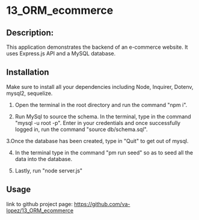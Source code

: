 # 13_ORM_ecommerce

## Description: 
This application demonstrates the backend of an e-commerce website. It uses Express.js API and a MySQL database. 

## Installation
Make sure to install all your dependencies including Node, Inquirer, Dotenv, mysql2, sequelize. 

1. Open the terminal in the root directory and run the command "npm i". 

2. Run MySql to source the schema. In the terminal, type in the command "mysql -u root -p". Enter in your credentials and once successfully logged in, run the command "source db/schema.sql". 

3.Once the database has been created, type in "Quit" to get out of mysql.

4. In the terminal type in the command "pm run seed" so as to seed all the data into the database.

5. Lastly, run "node server.js"

## Usage
link to github project page: https://github.com/va-lopez/13_ORM_ecommerce


